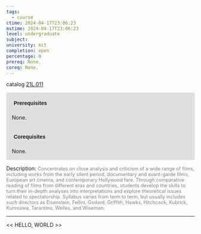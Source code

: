 ```yaml
---
tags:
  - course
ctime: 2024-04-17T23:06:23
mstime: 2024-04-17T23:06:23
level: undergraduate
subject: 
university: mit
completion: open
percentage: 0
prereq: None.
coreq: None.
---
```


catalog [21L.011](http://student.mit.edu/catalog/m21La.html#21L.011)

<span style="display: block; padding: 15px; background-color: rgb(100, 100, 100, 0.2);"><font id="m_prereq2411_0" style="display: block; font-family: Arial, sans-serif; font-weight: bold; padding: 5px">Prerequisites</font><br><span id="prereq2411_0">None.</span></span>
<span style="display: block; padding: 15px; background-color: rgb(100, 100, 100, 0.2);"><font id="m_coreq2411_0" style="display: block; font-family: Arial, sans-serif; font-weight: bold; padding: 5px">Corequisites</font><br><span id="coreq2411_0">None.</span></span>

<font style="">Description:</font>
<font style="color: grey; font-size: 0.8rem;">Concentrates on close analysis and criticism of a wide range of films, including works from the early silent period, documentary and avant-garde films, European art cinema, and contemporary Hollywood fare. Through comparative reading of films from different eras and countries, students develop the skills to turn their in-depth analyses into interpretations and explore theoretical issues related to spectatorship. Syllabus varies from term to term, but usually includes such directors as Eisenstein, Fellini, Godard, Griffith, Hawks, Hitchcock, Kubrick, Kurosawa, Tarantino, Welles, and Wiseman.</font>



---

<< HELLO, WORLD >>
